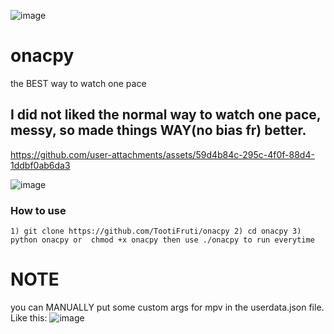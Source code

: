 ![image](https://github.com/user-attachments/assets/be6092ab-87e5-40b0-988a-0676c7ce6029)
# onacpy
the BEST way to watch one pace

## I did not liked the normal way to watch one pace, messy, so made things WAY(no bias fr) better.



https://github.com/user-attachments/assets/59d4b84c-295c-4f0f-88d4-1ddbf0ab6da3


![image](https://github.com/user-attachments/assets/532bc0f8-dc3e-421d-9836-2d9ab980119a)

### How to use
`` 1) git clone https://github.com/TootiFruti/onacpy
   2) cd onacpy
   3) python onacpy
   or 
   chmod +x onacpy
   then use ./onacpy to run everytime
   ``

# NOTE
you can MANUALLY put some custom args for mpv in the userdata.json file. Like this:
![image](https://github.com/user-attachments/assets/46b4b4a0-071a-412c-b9b3-3f63db3411dd)

